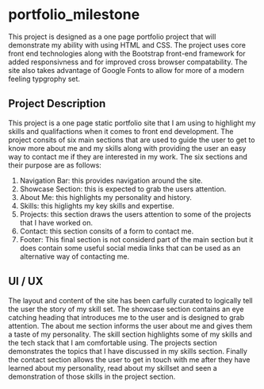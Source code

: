 # portfolio_milestone

This project is designed as a one page portfolio project that will demonstrate my ability with using HTML and CSS. The project uses core front end technologies along with the Bootstrap front-end framework for added responsivness and for improved cross browser compatability. The site also takes advantage of Google Fonts to allow for more of a modern feeling typgrophy set.

## Project Description

This project is a one page static portfolio site that I am using to highlight my skills and qualifactions when it comes to front end development. The project consits of six main sections that are used to guide the user to get to know more about me and my skills along with providing the user an easy way to contact me if they are interested in my work. The six sections and their purpose are as follows:

1. Navigation Bar: this provides navigation around the site.
2. Showcase Section: this is expected to grab the users attention.
3. About Me: this highlights my personality and history.
4. Skills: this higlights my key skills and expertise.
5. Projects: this section draws the users attention to some of the projects that I have worked on.
6. Contact: this section consits of a form to contact me.
7. Footer: This final section is not considerd part of the main section but it does contain some useful social media links that can be used as an alternative way of contacting me.

## UI / UX

The layout and content of the site has been carfully curated to logically tell the user the story of my skill set.
The showcase section contains an eye catching heading that introduces me to the user and is designed to grab attention. The about me section informs the user about me and gives them a taste of my personality. The skill section highlights some of my skills and the tech stack that I am comfortable using. The projects section demonstrates the topics that I have discussed in my skills section. Finally the contact section allows the user to get in touch with me after they have learned about my personality, read about my skillset and seen a demonstration of those skills in the project section.
